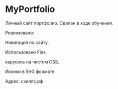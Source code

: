 # MyPortfolio

Личный сайт портфолио. Сделан в ходе обучения.

Реализовано:

Новигация по сайту.

Использовано Flex.

карусель на чистом CSS.

Иконки в SVG формате.

Адрес: скиллс.рф
